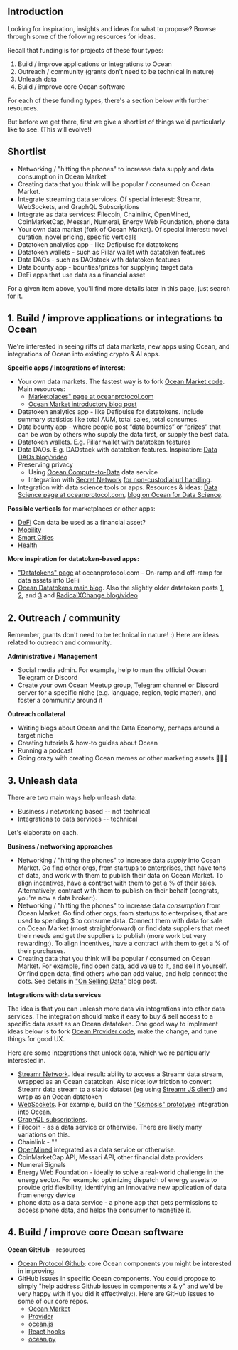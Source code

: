 ## Introduction

Looking for inspiration, insights and ideas for what to propose? Browse through some of the following resources for ideas.

Recall that funding is for projects of these four types:
1. Build / improve applications or integrations to Ocean
1. Outreach / community (grants don't need to be technical in nature)
1. Unleash data
1. Build / improve core Ocean software

For each of these funding types, there's a section below with further resources.

But before we get there, first we give a shortlist of things we'd particularly like to see. (This will evolve!)

## Shortlist 
 
- Networking / "hitting the phones" to increase data supply and data consumption in Ocean Market
- Creating data that you think will be popular / consumed on Ocean Market.
- Integrate streaming data services. Of special interest: Streamr, WebSockets, and GraphQL Subscriptions
- Integrate as data services: Filecoin, Chainlink, OpenMined, CoinMarketCap, Messari, Numerai, Energy Web Foundation, phone data
- Your own data market (fork of Ocean Market). Of special interest: novel curation, novel pricing, specific verticals
- Datatoken analytics app - like Defipulse for datatokens
- Datatoken wallets - such as Pillar wallet with datatoken features
- Data DAOs - such as DAOstack with datatoken features
- Data bounty app - bounties/prizes for supplying target data
- DeFi apps that use data as a financial asset

For a given item above, you'll find more details later in this page, just search for it.

## 1. Build / improve applications or integrations to Ocean

We're interested in seeing riffs of data markets, new apps using Ocean, and integrations of Ocean into existing crypto & AI apps.

**Specific apps / integrations of interest:**
- Your own data markets. The fastest way is to fork [Ocean Market code](https://www.github.com/oceanprotocol/market). Main resources:
  - [Marketplaces" page at oceanprotocol.com](https://oceanprotocol.com/technology/marketplaces)
  - [Ocean Market introductory blog post](https://blog.oceanprotocol.com/ocean-market-an-open-source-community-marketplace-for-data-4b99bedacdc3) 
- Datatoken analytics app - like Defipulse for datatokens. Include summary statistics like total AUM, total sales, total consumes.
- Data bounty app - where people post “data bounties” or “prizes” that can be won by others who supply the data first, or supply the best data.
- Datatoken wallets. E.g. Pillar wallet with datatoken features 
- Data DAOs. E.g. DAOstack with datatoken features. Inspiration: [Data DAOs blog/video](https://blog.oceanprotocol.com/radical-markets-and-the-data-economy-4847c272f5)
- Preserving privacy
  - Using [Ocean Compute-to-Data](https://oceanprotocol.com/technology/compute-to-data) data service
  - Integration with [Secret Network](https://scrt.network) [for non-custodial url handling](https://blog.oceanprotocol.com/ocean-and-secret-collaborating-on-access-control-and-private-compute-for-datatokens-1427acd1fcbe).
- Integration with data science tools or apps. Resources & ideas: [Data Science page at oceanprotocol.com](https://oceanprotocol.com/technology/data-science), [blog on Ocean for Data Science](https://blog.oceanprotocol.com/how-ocean-can-benefit-data-scientists-7e502e5f1a5f).

**Possible verticals** for marketplaces or other apps:
- [DeFi](https://blog.oceanprotocol.com/data-tokens-3-data-and-decentralized-finance-data-defi-d5c9a6e578b7) Can data be used as a financial asset? 
- [Mobility](https://blog.oceanprotocol.com/how-to-monetize-tokenize-data-8f860e405773) 
- [Smart Cities](http://trent.st/content/20191205%20smart%20cities%20-%20ocean%20meetup.pdf)
- [Health](http://trent.st/content/McConaghy%20-%20AI%20SG%20-%20Ocean%20and%20Health.pdf) 

**More inspiration for datatoken-based apps:**
- ["Datatokens" page](https://oceanprotocol.com/technology/data-tokens) at oceanprotocol.com - On-ramp and off-ramp for data assets into DeFi
- [Ocean Datatokens main blog](https://blog.oceanprotocol.com/ocean-datatokens-from-money-legos-to-data-legos-4f867cec1837). Also the slightly older datatoken posts [1](https://blog.oceanprotocol.com/data-tokens-1-data-custody-1d0d5ae66d0c), [2](https://blog.oceanprotocol.com/data-tokens-2-fungible-composable-54b6e0d28293), and [3](https://blog.oceanprotocol.com/data-tokens-3-data-and-decentralized-finance-data-defi-d5c9a6e578b7) and [RadicalXChange blog/video](https://blog.oceanprotocol.com/radical-markets-and-the-data-economy-4847c272f5) 


## 2. Outreach / community

Remember, grants don't need to be technical in nature! :) Here are ideas related to outreach and community.

**Administrative / Management**
- Social media admin. For example, help to man the official Ocean Telegram or Discord
- Create your own Ocean Meetup group, Telegram channel or Discord server for a specific niche (e.g. language, region, topic matter), and foster a community around it

**Outreach collateral**
- Writing blogs about Ocean and the Data Economy, perhaps around a target niche
- Creating tutorials & how-to guides about Ocean
- Running a podcast
- Going crazy with creating Ocean memes or other marketing assets 🧜🧜‍♂️

## 3. Unleash data

There are two main ways help unleash data:
- Business / networking based -- not technical
- Integrations to data services -- technical

Let's elaborate on each.

**Business / networking approaches**
- Networking / "hitting the phones" to increase data *supply* into Ocean Market. Go find other orgs, from startups to enterprises, that have tons of data, and work with them to publish their data on Ocean Market. To align incentives, have a contract with them to get a % of their sales. Alternatively, contract with them to publish on their behalf (congrats, you're now a data broker:). 
- Networking / "hitting the phones" to increase data *consumption* from Ocean Market. Go find other orgs, from startups to enterprises, that are used to spending $ to consume data. Connect them with data for sale on Ocean Market (most straightforward) or find data suppliers that meet their needs and get the suppliers to publish (more work but very rewarding:). To align incentives, have a contract with them to get a % of their purchases.
- Creating data that you think will be popular / consumed on Ocean Market. For example, find open data, add value to it, and sell it yourself. Or find open data, find others who can add value, and help connect the dots. See details in ["On Selling Data"](https://blog.oceanprotocol.com/on-selling-data-in-ocean-market-9afcfa1e6e43) blog post.

**Integrations with data services**

The idea is that you can unleash more data via integrations into other data services. The integration should make it easy to buy & sell access to a specific data asset as an Ocean datatoken. One good way to implement ideas below is to fork [Ocean Provider code](https://github.com/oceanprotocol/provider), make the change, and tune things for good UX. 

Here are some integrations that unlock data, which we're particularly interested in.
- [Streamr Network](https://streamr.network). Ideal result: ability to access a Streamr data stream, wrapped as an Ocean datatoken. Also nice: low friction to convert Streamr data stream to a static dataset (eg using [Streamr JS client](https://github.com/streamr-dev/streamr-client-javascript)) and wrap as an Ocean datatoken
- [WebSockets](https://developer.mozilla.org/en-US/docs/Web/API/WebSockets_API). For example, build on the ["Osmosis" prototype](https://devpost.com/software/osmosis-streaming-driver) integration into Ocean.
- [GraphQL subscriptions](https://www.programmableweb.com/news/how-to-build-streaming-api-using-graphql-subscriptions/how-to/2019/12/09).
- Filecoin - as a data service or otherwise. There are likely many variations on this.
- Chainlink - ""
- [OpenMined](https://www.openmined.org/) integrated as a data service or otherwise.
- CoinMarketCap API, Messari API, other financial data providers
- Numerai Signals
- Energy Web Foundation - ideally to solve a real-world challenge in the energy sector. For example: optimizing dispatch of energy assets to provide grid flexibility, identifying an innovative new application of data from energy device
- phone data as a data service - a phone app that gets permissions to access phone data, and helps the consumer to monetize it.



## 4. Build / improve core Ocean software

**Ocean GitHub** - resources
- [Ocean Protocol Github](https://github.com/oceanprotocol): core Ocean components you might be interested in improving.
- GitHub issues in specific Ocean components. You could propose to simply "help address Github issues in components x & y" and we'd be very happy with if you did it effectively:). Here are GitHub issues to some of our core repos.
  - [Ocean Market](https://github.com/oceanprotocol/market/issues) 
  - [Provider](https://github.com/oceanprotocol/provider/issues) 
  - [ocean.js](https://github.com/oceanprotocol/ocean.js/issues) 
  - [React hooks](https://github.com/oceanprotocol/react/issues) 
  - [ocean.py](https://github.com/oceanprotocol/ocean.py/issues) 

